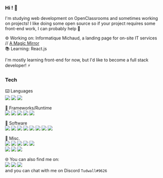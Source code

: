 ### Hi ! 👋

<!--
**Tudwall/Tudwall** is a ✨ _special_ ✨ repository because its `README.md` (this file) appears on your GitHub profile.

Here are some ideas to get you started:

- 🔭 I’m currently working on ...
- 🌱 I’m currently learning ...
- 👯 I’m looking to collaborate on ...
- 🤔 I’m looking for help with ...
- 💬 Ask me about ...
- 📫 How to reach me: ...
- 😄 Pronouns: ...
- ⚡ Fun fact: ...
-->

I'm studying web development on OpenClassrooms and sometimes working on projects!
I like doing some open source so if your project requires some front-end work, I can probably help 🙂

⚙️ Working on: Informatique Michaud, a landing page for on-site IT services // <a href="https://github.com/MichMich/MagicMirror">A Magic Mirror</a><br>
📚 Learning: React.js

I'm mostly learning front-end for now, but I'd like to become a full stack developer! ⚡

### Tech

⌨️ Languages<br>
<img src="https://img.shields.io/badge/html5%20-%23E34F26.svg?&style=for-the-badge&logo=html5&logoColor=white"/> <img src="https://img.shields.io/badge/css3%20-%231572B6.svg?&style=for-the-badge&logo=css3&logoColor=white"/> <img src="https://img.shields.io/badge/javascript%20-%23323330.svg?&style=for-the-badge&logo=javascript&logoColor=%23F7DF1E"/>


🔨 Frameworks/Runtime<br>
<img src="https://img.shields.io/badge/bootstrap%20-%23563D7C.svg?&style=for-the-badge&logo=bootstrap&logoColor=white"/> <img src="https://img.shields.io/badge/SASS%20-hotpink.svg?&style=for-the-badge&logo=SASS&logoColor=white"/> <img src="https://img.shields.io/badge/jquery%20-%230769AD.svg?&style=for-the-badge&logo=jquery&logoColor=white"/> <img src="https://img.shields.io/badge/Node.js%20-%23339933.svg?&style=for-the-badge&logo=node.js&logoColor=white"/> <img src="https://img.shields.io/badge/express%20-%23FFFFFF.svg?&style=for-the-badge"/> 


💾 Software<br>
<img src="https://img.shields.io/badge/Brave-FB542B?logo=brave&logoColor=white&style=for-the-badge" /> <img src="https://img.shields.io/badge/figma%20-%23F24E1E.svg?&style=for-the-badge&logo=figma&logoColor=white"/> <img src="https://img.shields.io/badge/git%20-%23F05033.svg?&style=for-the-badge&logo=git&logoColor=white"/> <img src="https://img.shields.io/badge/vscode-%23007ACC.svg?&style=for-the-badge&logo=visual-studio-code&logoColor=white" /> <img src="https://img.shields.io/badge/postman-FF6C37?logo=postman&logoColor=white&style=for-the-badge" /> <img src="https://img.shields.io/badge/github%20-%23121011.svg?&style=for-the-badge&logo=github&logoColor=white"/> <img src="https://img.shields.io/badge/filezilla-BF0000?logo=filezilla&logoColor=white&style=for-the-badge" /> <img src="https://img.shields.io/badge/Microsoft%20Word-2B579A?logo=microsoft-word&logoColor=white&style=for-the-badge" /> 

🧰 Misc.<br>
<img src="https://img.shields.io/badge/windows%2010-0078D6?logo=windows&logoColor=white&style=for-the-badge" /> <img src="https://img.shields.io/badge/-Raspberry%20Pi-C51A4A?style=for-the-badge&logo=Raspberry-Pi"/> <img src="https://img.shields.io/badge/-osmc-17394A?style=for-the-badge&logo=osmc"/> <img src="https://img.shields.io/badge/ubuntu-E95420?logo=ubuntu&logoColor=white&style=for-the-badge" /> <img src="https://img.shields.io/badge/MongoDB%20-%2347A248.svg?&style=for-the-badge&logo=mongodb&logoColor=white" />
<br><img src="https://img.shields.io/badge/Language-Français-brightgreen" /> <img src="https://img.shields.io/badge/Language-English-brightgreen" /> <img src="https://img.shields.io/badge/Language-Español-red" />


🌐 You can also find me on:<br>
<a href="https://www.twitter.com/tudwall"><img src="https://img.shields.io/badge/twitter%20-%231DA1F2.svg?&style=for-the-badge&logo=Twitter&logoColor=white"/></a> <a href="https://www.linkedin.com/in/pierre-laffaille-162071130/"><img src="https://img.shields.io/badge/linkedin%20-%230077B5.svg?&style=for-the-badge&logo=linkedin&logoColor=white"/></a> <a href="https://dev.to/tudwall"><img src="https://img.shields.io/badge/DEV.TO-%230A0A0A.svg?&style=for-the-badge&logo=dev.to&logoColor=white" /></a><br>
and you can chat with me on Discord `Tudwall#9626`
